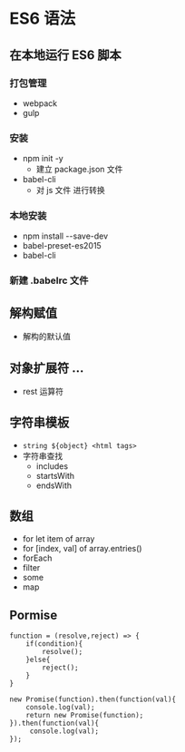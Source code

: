 # ES6 语法

## 在本地运行 ES6 脚本
### 打包管理
- webpack
- gulp

### 安装
- npm init -y
  - 建立 package.json 文件
- babel-cli
  - 对 js 文件 进行转换

### 本地安装
- npm install --save-dev
- babel-preset-es2015
- babel-cli

### 新建 .babelrc 文件

## 解构赋值
- 解构的默认值

## 对象扩展符 ...
- rest 运算符

## 字符串模板
- `string ${object} <html tags>`
- 字符串查找
  - includes
  - startsWith
  - endsWith

## 数组
- for let item of array
- for [index, val] of array.entries()
- forEach
- filter
- some
- map

## Pormise
```
function = (resolve,reject) => {
    if(condition){
        resolve();
    }else{
        reject();
    }
}

new Promise(function).then(function(val){
    console.log(val);
    return new Promise(function);
}).then(function(val){
     console.log(val);
});
```
